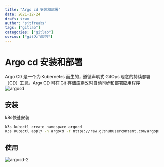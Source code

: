 ```yaml
---
title: "Argo cd 安装和部署"
date: 2021-12-24
draft: true
author: "sjtfreaks"
tags: ["gitlab"]
categories: ["gitlab"]
series: ["git入门系列"]
---
```

# Argo cd 安装和部署
Argo CD 是一个为 Kubernetes 而生的，遵循声明式 GitOps 理念的持续部署（CD）工具。Argo CD 可在 Git 存储库更改时自动同步和部署应用程序
![argocd](/images/argocd-1.png)
## 安装
k8s快速安装
```sh
k3s kubectl create namespace argocd
k3s kubectl apply -n argocd -f https://raw.githubusercontent.com/argoproj/argo-cd/stable/manifests/install.yaml
```
## 使用
![argocd-2](/images/argocd_2.png)